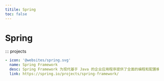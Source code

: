 ```yaml
---
titile: Spring
toc: false
---
```


# Spring

::: projects

```yaml
- icon: '@websites/spring.svg'
  name: Spring Framework
  desc: Spring Framework 为现代基于 Java 的企业应用程序提供了全面的编程和配置模型 - 在任何类型的部署平台上。
  link: https://spring.io/projects/spring-framework/
```